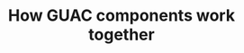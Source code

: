 ---
layout: page
title: How GUAC components work together
permalink: /guac-components/
parent: How GUAC works
nav_order: 1
---